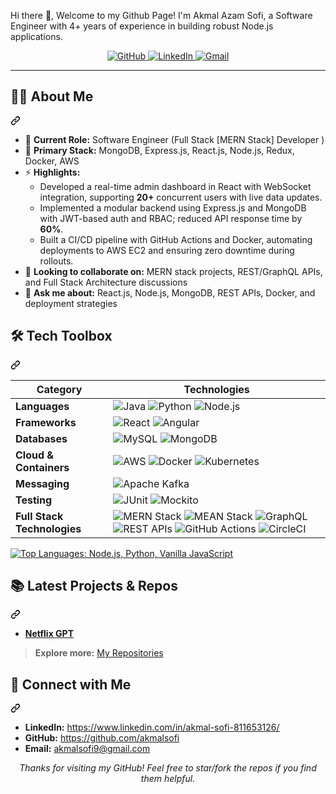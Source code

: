 Hi there 👋, Welcome to my Github Page!
I'm Akmal Azam Sofi, a Software Engineer with 4+ years of experience in building robust Node.js applications.


<p align="center">
  <a href="https://github.com/yourusername" target="_blank">
    <img src="https://img.shields.io/badge/GitHub-100000?style=for-the-badge&logo=github&logoColor=white" alt="GitHub">
  </a>
  <a href="https://www.linkedin.com/in/akmal-sofi-811653126/" target="_blank">
    <img src="https://img.shields.io/badge/LinkedIn-0A66C2?style=for-the-badge&logo=linkedin&logoColor=white" alt="LinkedIn">
  </a>
  <a href="mailto:akmalsofi9@gmail.com" target="_blank">
    <img src="https://img.shields.io/badge/Gmail-D14836?style=for-the-badge&logo=gmail&logoColor=white" alt="Gmail">
  </a>
</p>
<hr>
<div class="markdown-heading" dir="auto"><h2 class="heading-element" dir="auto">👨‍💻 About Me</h2><a id="user-content--about-me" class="anchor" aria-label="Permalink: 👨‍💻 About Me" href="#-about-me"><svg class="octicon octicon-link" viewBox="0 0 16 16" version="1.1" width="16" height="16" aria-hidden="true"><path d="m7.775 3.275 1.25-1.25a3.5 3.5 0 1 1 4.95 4.95l-2.5 2.5a3.5 3.5 0 0 1-4.95 0 .751.751 0 0 1 .018-1.042.751.751 0 0 1 1.042-.018 1.998 1.998 0 0 0 2.83 0l2.5-2.5a2.002 2.002 0 0 0-2.83-2.83l-1.25 1.25a.751.751 0 0 1-1.042-.018.751.751 0 0 1-.018-1.042Zm-4.69 9.64a1.998 1.998 0 0 0 2.83 0l1.25-1.25a.751.751 0 0 1 1.042.018.751.751 0 0 1 .018 1.042l-1.25 1.25a3.5 3.5 0 1 1-4.95-4.95l2.5-2.5a3.5 3.5 0 0 1 4.95 0 .751.751 0 0 1-.018 1.042.751.751 0 0 1-1.042.018 1.998 1.998 0 0 0-2.83 0l-2.5 2.5a1.998 1.998 0 0 0 0 2.83Z"></path></svg></a></div>
<ul dir="auto">
  <li>🔭 <strong>Current Role:</strong> Software Engineer (Full Stack [MERN Stack] Developer )</li>
  <li>🌱 <strong>Primary Stack:</strong> MongoDB, Express.js, React.js, Node.js, Redux, Docker, AWS</li>
  <li>⚡ <strong>Highlights:</strong>
    <ul dir="auto">
      <li>Developed a real-time admin dashboard in React with WebSocket integration, supporting <strong>20+</strong> concurrent users with live data updates.</li>
      <li>Implemented a modular backend using Express.js and MongoDB with JWT-based auth and RBAC; reduced API response time by <strong>60%</strong>.</li>
      <li>Built a CI/CD pipeline with GitHub Actions and Docker, automating deployments to AWS EC2 and ensuring zero downtime during rollouts.</li>
    </ul>
  </li>
  <li>👯 <strong>Looking to collaborate on:</strong> MERN stack projects, REST/GraphQL APIs, and Full Stack Architecture discussions</li>
  <li>💬 <strong>Ask me about:</strong> React.js, Node.js, MongoDB, REST APIs, Docker, and deployment strategies</li>
</ul>

<div class="markdown-heading" dir="auto"><h2 class="heading-element" dir="auto">🛠️ Tech Toolbox</h2><a id="user-content-️-tech-toolbox" class="anchor" aria-label="Permalink: 🛠️ Tech Toolbox" href="#️-tech-toolbox"><svg class="octicon octicon-link" viewBox="0 0 16 16" version="1.1" width="16" height="16" aria-hidden="true"><path d="m7.775 3.275 1.25-1.25a3.5 3.5 0 1 1 4.95 4.95l-2.5 2.5a3.5 3.5 0 0 1-4.95 0 .751.751 0 0 1 .018-1.042.751.751 0 0 1 1.042-.018 1.998 1.998 0 0 0 2.83 0l2.5-2.5a2.002 2.002 0 0 0-2.83-2.83l-1.25 1.25a.751.751 0 0 1-1.042-.018.751.751 0 0 1-.018-1.042Zm-4.69 9.64a1.998 1.998 0 0 0 2.83 0l1.25-1.25a.751.751 0 0 1 1.042.018.751.751 0 0 1 .018 1.042l-1.25 1.25a3.5 3.5 0 1 1-4.95-4.95l2.5-2.5a3.5 3.5 0 0 1 4.95 0 .751.751 0 0 1-.018 1.042.751.751 0 0 1-1.042.018 1.998 1.998 0 0 0-2.83 0l-2.5 2.5a1.998 1.998 0 0 0 0 2.83Z"></path></svg></a></div>
<markdown-accessiblity-table data-catalyst="">
  <table>
    <thead>
      <tr>
        <th>Category</th>
        <th>Technologies</th>
      </tr>
    </thead>
    <tbody>
      <tr>
        <td><strong>Languages</strong></td>
        <td>
          <img src="https://img.shields.io/badge/java-%23ED8B00.svg?style=for-the-badge&logo=openjdk&logoColor=white" alt="Java">
          <img src="https://camo.githubusercontent.com/0d0779a129f1dcf6c31613b701fe0646fd4e4d2ed2a7cbd61b27fd5514baa938/68747470733a2f2f696d672e736869656c64732e696f2f62616467652f707974686f6e2d3336373041303f7374796c653d666f722d7468652d6261646765266c6f676f3d707974686f6e266c6f676f436f6c6f723d666664643534" alt="Python">
           <img src="https://img.shields.io/badge/node.js-%23339933.svg?style=for-the-badge&logo=nodedotjs&logoColor=white" alt="Node.js">
        </td>
      </tr>
      <tr>
        <td><strong>Frameworks</strong></td>
        <td>
          <img src="https://img.shields.io/badge/react-%2320232a.svg?style=for-the-badge&logo=react&logoColor=%2361DAFB" alt="React">
          <img src="https://img.shields.io/badge/angular-%23DD0031.svg?style=for-the-badge&logo=angular&logoColor=white" alt="Angular">         
        </td>
      </tr>
      <tr>
        <td><strong>Databases</strong></td>
        <td>
          <img src="https://img.shields.io/badge/mysql-4479A1.svg?style=for-the-badge&logo=mysql&logoColor=white" alt="MySQL">
          <img src="https://img.shields.io/badge/MongoDB-%234ea94b.svg?style=for-the-badge&logo=mongodb&logoColor=white" alt="MongoDB">
        </td>
      </tr>
      <tr>
        <td><strong>Cloud &amp; Containers</strong></td>
        <td>
          <img src="https://img.shields.io/badge/AWS-%23FF9900.svg?style=for-the-badge&logo=amazon-aws&logoColor=white" alt="AWS">
          <img src="https://img.shields.io/badge/docker-%230db7ed.svg?style=for-the-badge&logo=docker&logoColor=white" alt="Docker">
          <img src="https://img.shields.io/badge/kubernetes-%23326ce5.svg?style=for-the-badge&logo=kubernetes&logoColor=white" alt="Kubernetes">
        </td>
      </tr>
      <tr>
        <td><strong>Messaging</strong></td>
        <td>
          <img src="https://img.shields.io/badge/Apache%20Kafka-000?style=for-the-badge&logo=apachekafka&logoColor=white" alt="Apache Kafka">
        </td>
      </tr>
      <tr>
        <td><strong>Testing</strong></td>
        <td>
          <img src="https://img.shields.io/badge/JUnit5-25A162?style=flat-square&logo=JUnit5&logoColor=white" alt="JUnit">
          <img src="https://img.shields.io/badge/Mockito-25A162?style=flat-square&logo=Java&logoColor=white" alt="Mockito">
        </td>
      </tr>
      <tr>
        <td><strong>Full Stack Technologies</strong></td>
        <td>
          <img src="https://img.shields.io/badge/MERN-3e3e3e?style=for-the-badge&logoColor=white" alt="MERN Stack">
          <img src="https://img.shields.io/badge/MEAN-ffcc00?style=for-the-badge&logoColor=black" alt="MEAN Stack">
          <img src="https://img.shields.io/badge/GraphQL-E10098?style=for-the-badge&logo=graphql&logoColor=white" alt="GraphQL">
          <img src="https://img.shields.io/badge/REST%20APIs-02569B?style=for-the-badge&logo=fastapi&logoColor=white" alt="REST APIs">
          <img src="https://img.shields.io/badge/GitHub_Actions-2088FF?style=for-the-badge&logo=github-actions&logoColor=white" alt="GitHub Actions">
          <img src="https://img.shields.io/badge/CircleCI-343434?style=for-the-badge&logo=circleci&logoColor=white" alt="CircleCI">
        </td>
      </tr>
    </tbody>
  </table>
</markdown-accessiblity-table>
<p dir="auto">
  <a target="_blank" rel="noopener noreferrer nofollow" href="https://camo.githubusercontent.com/46070c26bafc044609989fbfc24aed9f5fe5d30a33ae9cbed88af54c57a6c7f6/68747470733a2f2f6769746875622d726561646d652d73746174732e76657263656c2e6170702f6170692f746f702d6c616e67732f3f757365726e616d653d6e61746873616761723234266c61796f75743d636f6d70616374267468656d653d7265616374">
    <img height="160" 
         src="https://camo.githubusercontent.com/46070c26bafc044609989fbfc24aed9f5fe5d30a33ae9cbed88af54c57a6c7f6/68747470733a2f2f6769746875622d726561646d652d73746174732e76657263656c2e6170702f6170692f746f702d6c616e67732f3f757365726e616d653d6e61746873616761723234266c61796f75743d636f6d70616374267468656d653d7265616374" 
         alt="Top Languages: Node.js, Python, Vanilla JavaScript" 
         data-canonical-src="https://github-readme-stats.vercel.app/api/top-langs/?username=nathsagar24&amp;layout=compact&amp;theme=react" 
         style="max-width: 100%; height: auto; max-height: 160px;">
  </a>
</p>
<div class="markdown-heading" dir="auto"><h2 class="heading-element" dir="auto">📚 Latest Projects &amp; Repos</h2><a id="user-content--latest-projects--repos" class="anchor" aria-label="Permalink: 📚 Latest Projects &amp; Repos" href="#-latest-projects--repos"><svg class="octicon octicon-link" viewBox="0 0 16 16" version="1.1" width="16" height="16" aria-hidden="true"><path d="m7.775 3.275 1.25-1.25a3.5 3.5 0 1 1 4.95 4.95l-2.5 2.5a3.5 3.5 0 0 1-4.95 0 .751.751 0 0 1 .018-1.042.751.751 0 0 1 1.042-.018 1.998 1.998 0 0 0 2.83 0l2.5-2.5a2.002 2.002 0 0 0-2.83-2.83l-1.25 1.25a.751.751 0 0 1-1.042-.018.751.751 0 0 1-.018-1.042Zm-4.69 9.64a1.998 1.998 0 0 0 2.83 0l1.25-1.25a.751.751 0 0 1 1.042.018.751.751 0 0 1 .018 1.042l-1.25 1.25a3.5 3.5 0 1 1-4.95-4.95l2.5-2.5a3.5 3.5 0 0 1 4.95 0 .751.751 0 0 1-.018 1.042.751.751 0 0 1-1.042.018 1.998 1.998 0 0 0-2.83 0l-2.5 2.5a1.998 1.998 0 0 0 0 2.83Z"></path></svg></a></div>
<ul dir="auto">
<li><a href=""><strong>Netflix GPT</strong></a></li>
<!-- <li><a href="https://github.com/nathsagar24/gosyippe"><strong>Gosyippe</strong></a></li>
<li><a href="https://github.com/nathsagar24/BlackBoard"><strong>BlackBoard</strong></a></li>
<li><a href="https://github.com/nathsagar24/Covid-Detection"><strong>Covid Detection</strong></a></li> -->
</ul>
<blockquote>
<p dir="auto"><strong>Explore more:</strong> <a href="https://github.com/akmalsofi?tab=repositories">My Repositories</a></p>
</blockquote>
<div class="markdown-heading" dir="auto"><h2 class="heading-element" dir="auto">🤝 Connect with Me</h2><a id="user-content--connect-with-me" class="anchor" aria-label="Permalink: 🤝 Connect with Me" href="#-connect-with-me"><svg class="octicon octicon-link" viewBox="0 0 16 16" version="1.1" width="16" height="16" aria-hidden="true"><path d="m7.775 3.275 1.25-1.25a3.5 3.5 0 1 1 4.95 4.95l-2.5 2.5a3.5 3.5 0 0 1-4.95 0 .751.751 0 0 1 .018-1.042.751.751 0 0 1 1.042-.018 1.998 1.998 0 0 0 2.83 0l2.5-2.5a2.002 2.002 0 0 0-2.83-2.83l-1.25 1.25a.751.751 0 0 1-1.042-.018.751.751 0 0 1-.018-1.042Zm-4.69 9.64a1.998 1.998 0 0 0 2.83 0l1.25-1.25a.751.751 0 0 1 1.042.018.751.751 0 0 1 .018 1.042l-1.25 1.25a3.5 3.5 0 1 1-4.95-4.95l2.5-2.5a3.5 3.5 0 0 1 4.95 0 .751.751 0 0 1-.018 1.042.751.751 0 0 1-1.042.018 1.998 1.998 0 0 0-2.83 0l-2.5 2.5a1.998 1.998 0 0 0 0 2.83Z"></path></svg></a></div>
<ul dir="auto">
<li><strong>LinkedIn:</strong> <a href="https://www.linkedin.com/in/akmal-sofi-811653126/" rel="nofollow">https://www.linkedin.com/in/akmal-sofi-811653126/</a></li>
<li><strong>GitHub:</strong> <a href="https://github.com/akmalsofi">https://github.com/akmalsofi</a></li>
<li><strong>Email:</strong> <a href="mailto:akmalsofi9@gmail.com">akmalsofi9@gmail.com</a></li>
</ul>
<p align="center" dir="auto">
  <i>Thanks for visiting my GitHub! Feel free to star/fork the repos if you find them helpful.</i>
</p>
